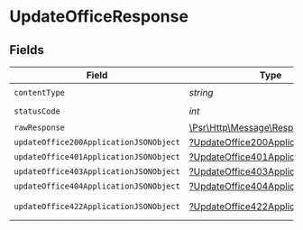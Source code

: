 # UpdateOfficeResponse


## Fields

| Field                                                                                                        | Type                                                                                                         | Required                                                                                                     | Description                                                                                                  |
| ------------------------------------------------------------------------------------------------------------ | ------------------------------------------------------------------------------------------------------------ | ------------------------------------------------------------------------------------------------------------ | ------------------------------------------------------------------------------------------------------------ |
| `contentType`                                                                                                | *string*                                                                                                     | :heavy_check_mark:                                                                                           | N/A                                                                                                          |
| `statusCode`                                                                                                 | *int*                                                                                                        | :heavy_check_mark:                                                                                           | N/A                                                                                                          |
| `rawResponse`                                                                                                | [\Psr\Http\Message\ResponseInterface](https://www.php-fig.org/psr/psr-7/#33-psrhttpmessageresponseinterface) | :heavy_minus_sign:                                                                                           | N/A                                                                                                          |
| `updateOffice200ApplicationJSONObject`                                                                       | [?UpdateOffice200ApplicationJSON](../../models/operations/UpdateOffice200ApplicationJSON.md)                 | :heavy_minus_sign:                                                                                           | OK                                                                                                           |
| `updateOffice401ApplicationJSONObject`                                                                       | [?UpdateOffice401ApplicationJSON](../../models/operations/UpdateOffice401ApplicationJSON.md)                 | :heavy_minus_sign:                                                                                           | Unauthenticated                                                                                              |
| `updateOffice403ApplicationJSONObject`                                                                       | [?UpdateOffice403ApplicationJSON](../../models/operations/UpdateOffice403ApplicationJSON.md)                 | :heavy_minus_sign:                                                                                           | Forbidden                                                                                                    |
| `updateOffice404ApplicationJSONObject`                                                                       | [?UpdateOffice404ApplicationJSON](../../models/operations/UpdateOffice404ApplicationJSON.md)                 | :heavy_minus_sign:                                                                                           | Not Found                                                                                                    |
| `updateOffice422ApplicationJSONObject`                                                                       | [?UpdateOffice422ApplicationJSON](../../models/operations/UpdateOffice422ApplicationJSON.md)                 | :heavy_minus_sign:                                                                                           | Invalid data posted                                                                                          |